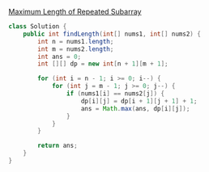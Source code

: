 [ Maximum Length of Repeated Subarray](https://leetcode.com/problems/maximum-length-of-repeated-subarray/)

```java
class Solution {
    public int findLength(int[] nums1, int[] nums2) {
        int n = nums1.length;
        int m = nums2.length;
        int ans = 0;
        int [][] dp = new int[n + 1][m + 1];

        for (int i = n - 1; i >= 0; i--) {
            for (int j = m - 1; j >= 0; j--) {
                if (nums1[i] == nums2[j]) {
                    dp[i][j] = dp[i + 1][j + 1] + 1;
                    ans = Math.max(ans, dp[i][j]);
                }
            }
        }

        return ans;
    }
}
```
